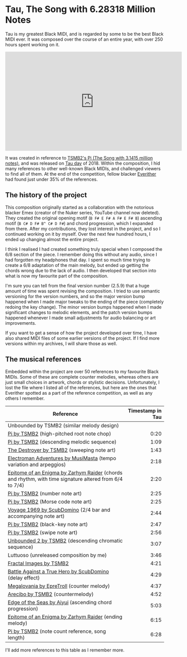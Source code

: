 # Tau, The Song with 6.28318 Million Notes

Tau is my greatest Black MIDI, and is regarded by some to be the best Black MIDI ever. It was composed over the course of an entire year, with over 250 hours spent working on it.

<iframe width="560" height="315" src="https://www.youtube.com/embed/b0gyQMJHQ78?si=2YABVzLupWzVPWKj" title="YouTube video player" frameborder="0" allow="accelerometer; autoplay; clipboard-write; encrypted-media; gyroscope; picture-in-picture; web-share" referrerpolicy="strict-origin-when-cross-origin" allowfullscreen></iframe>

It was created in reference to [TSMB2's Pi (The Song with 3.1415 million notes)](https://youtu.be/ZQ7ipUQoik8), and was released on [Tau day](https://en.wikipedia.org/wiki/Tau_(mathematics)#In_culture) of 2018. Within the composition, I hid many references to other well-known Black MIDIs, and challenged viewers to find all of them. At the end of the competition, fellow blacker [Everither](https://www.youtube.com/@Everither) had found just under 35% of the references.

## The history of the project

This composition originally started as a collaboration with the notorious blacker Emex (creator of the Nuker series, YouTube channel now deleted). They created the original opening motif (`B F# E F# A F# E F# B`) ascending motif (`B C# D F# B^ C# D F#`) and chord progression, which I expanded from there. After my contributions, they lost interest in the project, and so I continued working on it by myself. Over the next few hundred hours, I ended up changing almost the entire project.

I think I realised I had created something truly special when I composed the 6/8 section of the piece. I remember doing this without any audio, since I had forgotten my headphones that day. I spent so much time trying to create a 6/8 adaptation of the main melody, but ended up getting the chords wrong due to the lack of audio. I then developed that section into what is now my favourite part of the composition.

I'm sure you can tell from the final version number (2.5.9) that a huge amount of time was spent revising the composition. I tried to use semantic versioning for the version numbers, and so the major version bump happened when I made major tweaks to the ending of the piece (completely redoing the key change). The minor version bumps happened when I made significant changes to melodic elements, and the patch version bumps happened whenever I made small adjustments for audio balancing or art improvements.

If you want to get a sense of how the project developed over time, I have also shared MIDI files of some earlier versions of the project. If I find more versions within my archives, I will share those as well.

## The musical references

Embedded within the project are over 50 references to my favourite Black MIDIs. Some of these are complete counter melodies, whereas others are just small choices in artwork, chords or stylistic decisions. Unfortunately, I lost the file where I listed all of the references, but here are the ones that Everither spotted as a part of the reference competition, as well as any others I remember.

| Reference | Timestamp in Tau |
| - | -: | 
| Unbounded by TSMB2 (similar melody design) | |
| [Pi by TSMB2](https://youtu.be/ZQ7ipUQoik8) (high-pitched root note chop) | 0:20 |
| [Pi by TSMB2](https://youtu.be/ZQ7ipUQoik8) (descending melodic sequence) | 1:09 |
| [The Destroyer by TSMB2](https://youtu.be/Y778aWYmWNw) (sweeping note art) | 1:43 |
| [Electroman Adventures by MusiMasta](https://youtu.be/Km3lCsL_eHo) (tempo variation and arpeggios) | 2:18 |
| [Epitome of an Enigma by Zarhym Raider](https://youtu.be/bfSSnsUAI7o) (chords and rhythm, with time signature altered from 6/4 to 7/4) | 2:20 |
| [Pi by TSMB2](https://youtu.be/ZQ7ipUQoik8) (number note art) | 2:25 |
| [Pi by TSMB2](https://youtu.be/ZQ7ipUQoik8) (Morse code note art) | 2:25 |
| [Voyage 1969 by ScubDomino](https://youtu.be/FDcTAu9bx7c) (2/4 bar and accompanying note art) | 2:44 |
| [Pi by TSMB2](https://youtu.be/ZQ7ipUQoik8) (black-key note art) | 2:47 |
| [Pi by TSMB2](https://youtu.be/ZQ7ipUQoik8) (swipe note art) | 2:56 |
| [Unbounded 2 by TSMB2](https://youtu.be/W9LvdQubHdU) (descending chromatic sequence) | 3:07 |
| Luttuoso (unreleased composition by me) | 3:46 |
| [Fractal Images by TSMB2](https://youtu.be/1ckTRZyJdWQ) | 4:21 |
| [Battle Against a True Hero by ScubDomino](https://youtu.be/EBauM5sc3Xc) (delay effect) | 4:29 |
| [Megalovania by EpreTroll](https://youtu.be/PpDvm1X6zG0) (counter melody) | 4:37 |
| [Arecibo by TSMB2](https://youtu.be/jm31qOcXWt4) (countermelody) | 4:52 |
| [Edge of the Seas by Aiyui](https://youtu.be/2nVIzvVl2aQ) (ascending chord progression) | 5:03 |
| [Epitome of an Enigma by Zarhym Raider](https://youtu.be/bfSSnsUAI7o) (ending melody) | 6:15 |
| [Pi by TSMB2](https://youtu.be/ZQ7ipUQoik8) (note count reference, song length) | 6:28 |

I'll add more references to this table as I remember more.